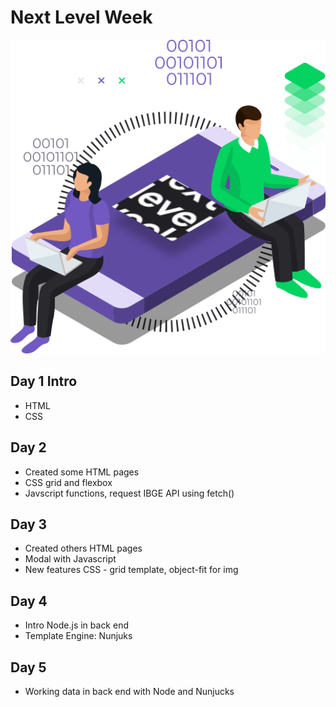 <h1> Next Level Week</h1>

<div style="text-align:center">
  <img src="public/assets/img/nlw.png"/>
</div>

## Day 1 Intro

- HTML
- CSS

## Day 2

- Created some HTML pages
- CSS grid and flexbox
- Javscript functions, request IBGE API using fetch()

## Day 3

- Created others HTML pages
- Modal with Javascript
- New features CSS - grid template, object-fit for img

## Day 4

- Intro Node.js in back end
- Template Engine: Nunjuks

## Day 5

- Working data in back end with Node and Nunjucks
